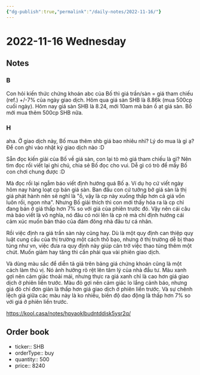 ```yaml
---
{"dg-publish":true,"permalink":"/daily-notes/2022-11-16/"}
---
```


# 2022-11-16 Wednesday

## Notes

### B

Con hỏi kiến thức chứng khoán abc của Bố thì giá trần/sàn = giá tham chiếu (ref.) +/-7% của ngày giao dịch.
Hôm qua giá sàn SHB là 8.86k (mua 500cp cuối ngày). Hôm nay giá sàn SHB là 8.24, mới 10am mà bán ồ ạt giá sàn. Bố mới mua thêm 500cp SHB nữa.

### H

aha. Ở giao dịch này, Bố mua thêm shb giá bao nhiêu nhỉ? Lý do mua là gì ạ? Để con ghi vào nhật ký giao dịch nào :D

Sẵn đọc kiến giải của Bố về giá sàn, con lại tò mò giá tham chiếu là gì? Nên tìm đọc rồi viết lại ghi chú, chia sẻ Bố đọc cho vui. Dễ gì có trò để mấy Bố con chơi chung được :D

Mà đọc rồi lại ngẫm báo viết định hướng quá Bố ạ. Ví dụ họ cứ viết ngày hôm nay hàng loạt cp bán giá sàn. Ban đầu con cứ tưởng bở giá sàn là thị giá phát hành nên sẽ nghĩ là "ồ, vậy là cp này xuống thấp hơn cả giá vốn luôn rồi, ngon nha". Nhưng Bố giải thích thì con mới thấy hóa ra là cp chỉ đang bán ở giá thấp hơn 7% so với giá của phiên trước đó. Vậy nên cái câu mà báo viết là vô nghĩa, nó đâu có nói lên là cp rẻ mà chỉ định hướng cái cảm xúc muốn bán tháo của đám đông nhà đâu tư cá nhân.

Rồi việc định ra giá trần sàn này cũng hay. Dù là một quy định can thiệp quy luật cung cầu của thị trường một cách thô bạo, nhưng ở thị trường dễ bị thao túng như vn, việc đưa ra quy định này giúp cản trở việc thao túng thêm một chút. Muốn giảm hay tăng thì cần phải qua vài phiên giao dịch.

Và dùng màu sắc để diễn tả giá trên bảng giá chứng khoán cũng là một cách làm thú vị. Nó ảnh hưởng rõ rệt lên tâm lý của nhà đầu tư. Màu xanh gợi nên cảm giác thoải mái, nhưng thực ra giá xanh chỉ là cao hơn giá giao dịch ở phiên liền trước. Màu đỏ gợi nên cảm giác lo lắng cảnh báo, nhưng giá đỏ chỉ đơn giản là thấp hơn giá giao dịch ở phiên liền trước. Và sự chênh lệch giá giữa các màu này là ko nhiều, biên độ dao động là thấp hơn 7% so với giá ở phiên liền trước.

https://kool.casa/notes/hpyaoklbudntddisk5ysr2q/

## Order book

- ticker:: SHB
- orderType:: buy
- quantity:: 500
- price:: 8240
